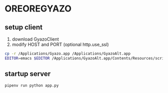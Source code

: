 # OREOREGYAZO
## setup client
1. download GyazoClient
2. modify HOST and PORT (optional http.use_ssl)
```bash
cp -r /Applications/Gyazo.app /Applications/GyazoAlt.app
EDITOR=emacs $EDITOR /Applications/GyazoAlt.app/Contents/Resources/script
```

## startup server
```bash
pipenv run python app.py
```
